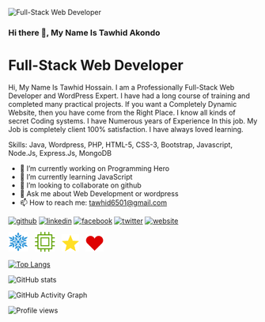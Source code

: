 ![Full-Stack Web Developer](https://media-exp1.licdn.com/dms/image/C5616AQEKV8PAn48oEw/profile-displaybackgroundimage-shrink_200_800/0/1639369768150?e=1645056000&v=beta&t=tYKmCHD2d7yeujeYXDeEUXb_Cw4wXQvNFIwj5dSZNtg)

### Hi there 👋, My Name Is Tawhid Akondo
# Full-Stack Web Developer

Hi,
My Name Is Tawhid Hossain. I am a Professionally Full-Stack Web Developer and WordPress Expert. I have had a long course of training and completed many practical projects. If you want a Completely Dynamic Website, then you have come from the Right Place. I know all kinds of secret Coding systems. I have Numerous years of Experience In this job. My Job is completely client 100% satisfaction. I have always loved learning. 

Skills: Java, Wordpress, PHP, HTML-5, CSS-3, Bootstrap, Javascript, Node.Js, Express.Js, MongoDB

- 🔭 I’m currently working on Programming Hero 
- 🌱 I’m currently learning JavaScript 
- 👯 I’m looking to collaborate on github 
- 💬 Ask me about Web Development or wordpress 
- 📫 How to reach me: tawhid6501@gmail.com 


[<img src='https://cdn.jsdelivr.net/npm/simple-icons@3.0.1/icons/github.svg' alt='github' height='40'>](https://github.com/tawhidakondo)  [<img src='https://cdn.jsdelivr.net/npm/simple-icons@3.0.1/icons/linkedin.svg' alt='linkedin' height='40'>](https://www.linkedin.com/in/TawhidAkondo/)  [<img src='https://cdn.jsdelivr.net/npm/simple-icons@3.0.1/icons/facebook.svg' alt='facebook' height='40'>](https://www.facebook.com/TawhidAkondo)  [<img src='https://cdn.jsdelivr.net/npm/simple-icons@3.0.1/icons/twitter.svg' alt='twitter' height='40'>](https://twitter.com/akondotawhid)  [<img src='https://cdn.jsdelivr.net/npm/simple-icons@3.0.1/icons/icloud.svg' alt='website' height='40'>](wpwebtheme.com)  

<a href='https://archiveprogram.github.com/'><img src='https://raw.githubusercontent.com/acervenky/animated-github-badges/master/assets/acbadge.gif' width='40' height='40'></a> <a href='https://docs.github.com/en/developers'><img src='https://raw.githubusercontent.com/acervenky/animated-github-badges/master/assets/devbadge.gif' width='40' height='40'></a> <a href='https://stars.github.com/'><img src='https://raw.githubusercontent.com/acervenky/animated-github-badges/master/assets/starbadge.gif' width='35' height='35'></a> <a href='https://docs.github.com/en/github/supporting-the-open-source-community-with-github-sponsors'><img src='https://raw.githubusercontent.com/acervenky/animated-github-badges/master/assets/sponsorbadge.gif' width='35' height='35'></a> 

[![Top Langs](https://github-readme-stats.vercel.app/api/top-langs/?username=tawhidakondo)](https://github.com/anuraghazra/github-readme-stats)

![GitHub stats](https://github-readme-stats.vercel.app/api?username=tawhidakondo&show_icons=true)  

![GitHub Activity Graph](https://activity-graph.herokuapp.com/graph?username=tawhidakondo)  

![Profile views](https://gpvc.arturio.dev/tawhidakondo)  
